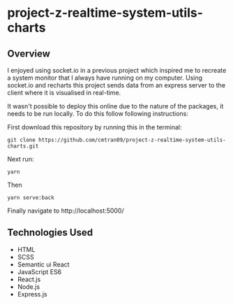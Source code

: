 # project-z-realtime-system-utils-charts

## Overview
I enjoyed using socket.io in a previous project which inspired me to recreate a system monitor that I always have running on my computer. Using socket.io and recharts this project sends data from an express server to the client where it is visualised in real-time.

It wasn't possible to deploy this online due to the nature of the packages, it needs to be run locally. To do this follow following instructions:

First download this repository by running this in the terminal:

```
git clone https://github.com/cmtran09/project-z-realtime-system-utils-charts.git
```

Next run:
```
yarn
```
Then 

```
yarn serve:back
```
Finally navigate to http://localhost:5000/

## Technologies Used
* HTML
* SCSS
* Semantic ui React
* JavaScript ES6
* React.js
* Node.js
* Express.js